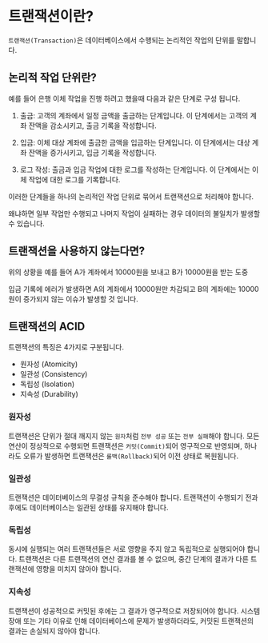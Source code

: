 # 트랜잭션이란?

`트랜잭션(Transaction)`은 데이터베이스에서 수행되는 논리적인 작업의 단위를 말합니다.

## 논리적 작업 단위란?

예를 들어 은행 이체 작업을 진행 하려고 했을때 다음과 같은 단계로 구성 됩니다.

1. 출금: 고객의 계좌에서 일정 금액을 출금하는 단계입니다. 이 단계에서는 고객의 계좌 잔액을 감소시키고, 출금 기록을 작성합니다.

2. 입금: 이체 대상 계좌에 출금한 금액을 입금하는 단계입니다. 이 단계에서는 대상 계좌 잔액을 증가시키고, 입금 기록을 작성합니다.

3. 로그 작성: 출금과 입금 작업에 대한 로그를 작성하는 단계입니다. 이 단계에서는 이체 작업에 대한 로그를 기록합니다.

이러한 단계들을 하나의 논리적인 작업 단위로 묶어서 트랜잭션으로 처리해야 합니다.

왜냐하면 일부 작업만 수행되고 나머지 작업이 실패하는 경우 데이터의 불일치가 발생할 수 있습니다.

## 트랜잭션을 사용하지 않는다면?

위의 상황을 예를 들어 A가 계좌에서 10000원을 보내고 B가 10000원을 받는 도중

입금 기록에 에러가 발생하면 A의 계좌에서 10000원만 차감되고 B의 계좌에는 10000원이 증가되지 않는 이슈가 발생할 것 입니다.

## 트랜잭션의 ACID

트랜잭션의 특징은 4가지로 구분됩니다.

- 원자성 (Atomicity)
- 일관성 (Consistency)
- 독립성 (Isolation)
- 지속성 (Durability)

### 원자성

트랜잭션은 단위가 절대 깨지지 않는 `원자`처럼 `전부 성공` 또는 `전부 실패`해야 합니다. 모든 연산이 정상적으로 수행되면 트랜잭션은 `커밋(Commit)`되어 영구적으로 반영되며, 하나라도 오류가 발생하면 트랜잭션은 `롤백(Rollback)`되어 이전 상태로 복원됩니다.

### 일관성

트랜잭션은 데이터베이스의 무결성 규칙을 준수해야 합니다. 트랜잭션이 수행되기 전과 후에도 데이터베이스는 일관된 상태를 유지해야 합니다.

### 독립성

동시에 실행되는 여러 트랜잭션들은 서로 영향을 주지 않고 독립적으로 실행되어야 합니다. 트랜잭션은 다른 트랜잭션의 연산 결과를 볼 수 없으며, 중간 단계의 결과가 다른 트랜잭션에 영향을 미치지 않아야 합니다.

### 지속성

트랜잭션이 성공적으로 커밋된 후에는 그 결과가 영구적으로 저장되어야 합니다.
시스템 장애 또는 기타 이유로 인해 데이터베이스에 문제가 발생하더라도, 커밋된 트랜잭션의 결과는 손실되지 않아야 합니다.
